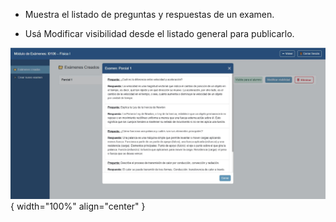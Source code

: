 -	Muestra el listado de preguntas y respuestas de un examen.  

-	Usá Modificar visibilidad desde el listado general para publicarlo.  

![Docente-6_1](img/Docente-6_1.jpg){ width="100%" align="center" }

